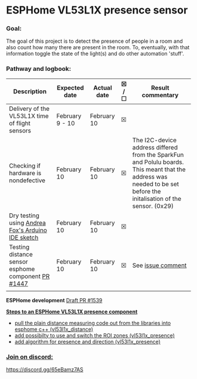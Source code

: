 # ESPHome VL53L1X presence sensor

### Goal:<br/>
The goal of this project is to detect the presence of people in a room and also count how many there are present in the room. To, eventually, with that information toggle the state of the light(s) and do other automation 'stuff'.

### Pathway and logbook: <br/>
| Description     |  Expected date  | Actual date  | ☒ /<br/> ☐   | Result commentary |
|----------------| ---------------|------------|------------|------------|
| Delivery of the VL53L1X time of flight sensors | February 9 - 10 | February 10 |  ☒ |
| Checking if hardware is nondefective | February 10| February 10 |  ☒ | The I2C-device address differed from the SparkFun and Polulu boards. This meant that the address was needed to be set before the initalisation of the sensor. (0x29)
| Dry testing using <a href="https://github.com/Andrea-Fox/peopleCounter">Andrea Fox's Arduino IDE sketch</a>| February 10 | February 10 |  ☒ | 
| Testing distance sensor esphome component <a href="https://github.com/esphome/esphome/pull/1447">PR #1447 </a>| February 10 | February 10 |  ☒ | See <a href="https://github.com/esphome/esphome/pull/1447#issuecomment-777426587">issue comment</a>
| |  | |  |

**ESPHome development**
<a href="https://github.com/esphome/esphome/pull/1539 ">Draft PR #1539

**Steps to an ESPHome VL53L1X presence component**

- pull the plain distance measuring code out from the libraries into esphome c++ (vl53l1x_distance)
- add possibilty to use and switch the ROI zones (vl53l1x_presence)
- add algorithm for presence and direction (vl53l1x_presence)

### Join on discord:<br/>

https://discord.gg/65eBamz7AS

